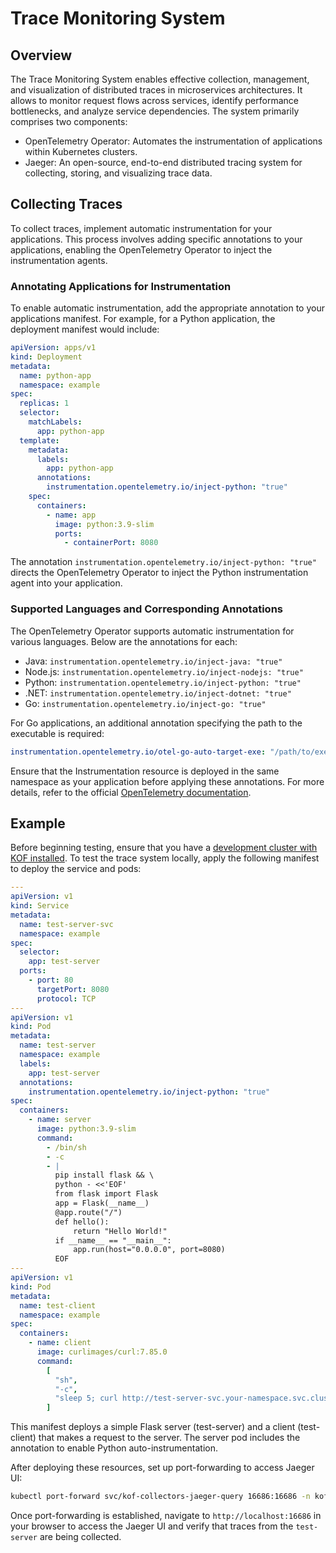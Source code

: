 # Trace Monitoring System

## Overview

The Trace Monitoring System enables effective collection, management, and visualization of distributed traces in microservices architectures. It allows to monitor request flows across services, identify performance bottlenecks, and analyze service dependencies. The system primarily comprises two components:

* OpenTelemetry Operator: Automates the instrumentation of applications within Kubernetes clusters.
* Jaeger: An open-source, end-to-end distributed tracing system for collecting, storing, and visualizing trace data.

## Collecting Traces

To collect traces, implement automatic instrumentation for your applications. This process involves adding specific annotations to your applications, enabling the OpenTelemetry Operator to inject the instrumentation agents.

### Annotating Applications for Instrumentation

To enable automatic instrumentation, add the appropriate annotation to your applications manifest. For example, for a Python application, the deployment manifest would include:

```yaml
apiVersion: apps/v1
kind: Deployment
metadata:
  name: python-app
  namespace: example
spec:
  replicas: 1
  selector:
    matchLabels:
      app: python-app
  template:
    metadata:
      labels:
        app: python-app
      annotations:
        instrumentation.opentelemetry.io/inject-python: "true"
    spec:
      containers:
        - name: app
          image: python:3.9-slim
          ports:
            - containerPort: 8080 

```

The annotation `instrumentation.opentelemetry.io/inject-python: "true"` directs the OpenTelemetry Operator to inject the Python instrumentation agent into your application.

### Supported Languages and Corresponding Annotations

The OpenTelemetry Operator supports automatic instrumentation for various languages. Below are the annotations for each:

* Java: `instrumentation.opentelemetry.io/inject-java: "true"`
* Node.js: `instrumentation.opentelemetry.io/inject-nodejs: "true"`
* Python: `instrumentation.opentelemetry.io/inject-python: "true"`
* .NET: `instrumentation.opentelemetry.io/inject-dotnet: "true"`
* Go: `instrumentation.opentelemetry.io/inject-go: "true"`

For Go applications, an additional annotation specifying the path to the executable is required:

```yaml
instrumentation.opentelemetry.io/otel-go-auto-target-exe: "/path/to/executable"
```

Ensure that the Instrumentation resource is deployed in the same namespace as your application before applying these annotations. For more details, refer to the official [OpenTelemetry documentation](https://opentelemetry.io/docs/platforms/kubernetes/operator/automatic/).

## Example

Before beginning testing, ensure that you have a [development cluster with KOF installed](https://github.com/k0rdent/kof/blob/main/docs/DEV.md). To test the trace system locally, apply the following manifest to deploy the service and pods:

```yaml
---
apiVersion: v1
kind: Service
metadata:
  name: test-server-svc
  namespace: example
spec:
  selector:
    app: test-server
  ports:
    - port: 80
      targetPort: 8080
      protocol: TCP
---
apiVersion: v1
kind: Pod
metadata:
  name: test-server
  namespace: example
  labels:
    app: test-server
  annotations:
    instrumentation.opentelemetry.io/inject-python: "true"
spec:
  containers:
    - name: server
      image: python:3.9-slim
      command:
        - /bin/sh
        - -c
        - |
          pip install flask && \
          python - <<'EOF'
          from flask import Flask
          app = Flask(__name__)
          @app.route("/")
          def hello():
              return "Hello World!"
          if __name__ == "__main__":
              app.run(host="0.0.0.0", port=8080)
          EOF
---
apiVersion: v1
kind: Pod
metadata:
  name: test-client
  namespace: example
spec:
  containers:
    - name: client
      image: curlimages/curl:7.85.0
      command:
        [
          "sh",
          "-c",
          "sleep 5; curl http://test-server-svc.your-namespace.svc.cluster.local && sleep 3600",
        ] 
```

This manifest deploys a simple Flask server (test-server) and a client (test-client) that makes a request to the server. The server pod includes the annotation to enable Python auto-instrumentation.

After deploying these resources, set up port-forwarding to access Jaeger UI:

```zsh
kubectl port-forward svc/kof-collectors-jaeger-query 16686:16686 -n kof
```

Once port-forwarding is established, navigate to `http://localhost:16686` in your browser to access the Jaeger UI and verify that traces from the `test-server` are being collected.
